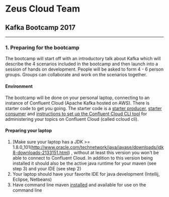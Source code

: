 # Zeus Cloud Team 
## Kafka Bootcamp 2017
---
### 1. Preparing for the bootcamp
The bootcamp will start off with an introductory talk about Kafka which will describe the 4 scenarios included in the bootcamp and then launch into a session of hands on development.  People will be asked to form 4 - 6 person groups.  Groups can collaborate and work on the scenarios together.  

#### Environment
The bootcamp will be done on your personal laptop, connecting to an instance of Confluent Cloud (Apache Kafka hosted on AWS).  There is starter code to get you going.  The starter code is a [starter producer](https://github.com/Zeus-Cloud-Team/kafka-producer-starter), [starter consumer](https://github.com/Zeus-Cloud-Team/kafka-consumer-starter) and [instructions to set up the Confluent Cloud CLI tool](https://github.com/Zeus-Cloud-Team/confluent-cloud-cli) for administering your topics on Confluent Cloud (called ccloud cli).

#### Preparing your laptop
1. [Make sure your laptop has a JDK >= 1.8.0_101(http://www.oracle.com/technetwork/java/javase/downloads/jdk8-downloads-2133151.html) , without at least this version you won't be able to connect to Confluent Cloud.  In addition to this version being installed it should also be the active java runtime for your maven (see step 3) and your IDE (see step 2)
2. Your laptop should have your favorite IDE for java development (Intellij, Eclipse, Netbeans)
3. Have command line maven [installed](https://maven.apache.org/download.cgi) and available for use on the command line 
